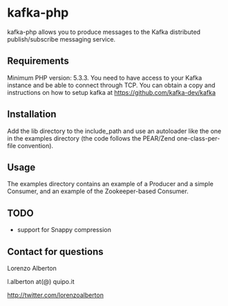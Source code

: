 # kafka-php
kafka-php allows you to produce messages to the Kafka distributed publish/subscribe messaging service.

## Requirements
Minimum PHP version: 5.3.3.
You need to have access to your Kafka instance and be able to connect through TCP. You can obtain a copy and instructions on how to setup kafka at https://github.com/kafka-dev/kafka

## Installation
Add the lib directory to the include_path and use an autoloader like the one in the examples directory (the code follows the PEAR/Zend one-class-per-file convention).

## Usage
The examples directory contains an example of a Producer and a simple Consumer, and an example of the Zookeeper-based Consumer.

## TODO

- support for Snappy compression

## Contact for questions

Lorenzo Alberton

l.alberton at(@) quipo.it

http://twitter.com/lorenzoalberton
